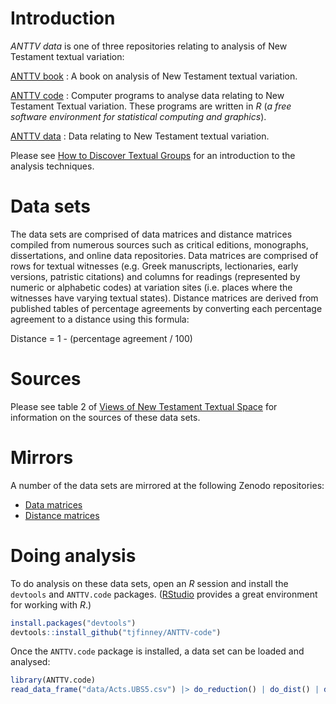 # Introduction

*ANTTV data* is one of three repositories relating to analysis of New Testament textual variation:

[ANTTV book](https://github.com/tjfinney/ANTTV-book)
: A book on analysis of New Testament textual variation.

[ANTTV code](https://github.com/tjfinney/ANTTV-code)
: Computer programs to analyse data relating to New Testament Textual variation. These programs are written in *R* (*a free software environment for statistical computing and graphics*).

[ANTTV data](https://github.com/tjfinney/ANTTV-data)
: Data relating to New Testament textual variation.

Please see [How to Discover Textual Groups](https://www.digitalstudies.org/articles/10.16995/dscn.291/) for an introduction to the analysis techniques.

# Data sets

The data sets are comprised of data matrices and distance matrices compiled from numerous sources such as critical editions, monographs, dissertations, and online data repositories. Data matrices are comprised of rows for textual witnesses (e.g. Greek manuscripts, lectionaries, early versions, patristic citations) and columns for readings (represented by numeric or alphabetic codes) at variation sites (i.e. places where the witnesses have varying textual states). Distance matrices are derived from published tables of percentage agreements by converting each percentage agreement to a distance using this formula:

Distance = 1 - (percentage agreement / 100)

# Sources

Please see table 2 of [Views of New Testament Textual Space](https://www.tfinney.net/Views/index.xhtml) for information on the sources of these data sets.

# Mirrors

A number of the data sets are mirrored at the following Zenodo repositories:

* [Data matrices](https://zenodo.org/record/4064629)
* [Distance matrices](https://zenodo.org/record/4064631)

# Doing analysis

To do analysis on these data sets, open an *R* session and install the `devtools` and `ANTTV.code` packages. ([RStudio](https://posit.co/downloads/) provides a great environment for working with *R*.)

``` r
install.packages("devtools")
devtools::install_github("tjfinney/ANTTV-code")
```

Once the `ANTTV.code` package is installed, a data set can be loaded and analysed:

``` r
library(ANTTV.code)
read_data_frame("data/Acts.UBS5.csv") |> do_reduction() | do_dist() | do_NJ()
```



